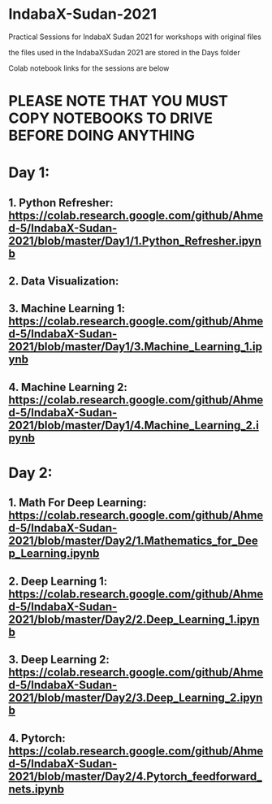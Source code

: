 # IndabaX-Sudan-2021
Practical Sessions for IndabaX Sudan 2021 for workshops with original files

the files used in the IndabaXSudan 2021 are stored in the Days folder

Colab notebook links for the sessions are below

# PLEASE NOTE THAT YOU MUST COPY NOTEBOOKS TO DRIVE BEFORE DOING ANYTHING

# Day 1:
## 1. Python Refresher:  https://colab.research.google.com/github/Ahmed-5/IndabaX-Sudan-2021/blob/master/Day1/1.Python_Refresher.ipynb

## 2. Data Visualization: 

## 3. Machine Learning 1: https://colab.research.google.com/github/Ahmed-5/IndabaX-Sudan-2021/blob/master/Day1/3.Machine_Learning_1.ipynb

## 4. Machine Learning 2: https://colab.research.google.com/github/Ahmed-5/IndabaX-Sudan-2021/blob/master/Day1/4.Machine_Learning_2.ipynb

# Day 2:
## 1. Math For Deep Learning: https://colab.research.google.com/github/Ahmed-5/IndabaX-Sudan-2021/blob/master/Day2/1.Mathematics_for_Deep_Learning.ipynb

## 2. Deep Learning 1: https://colab.research.google.com/github/Ahmed-5/IndabaX-Sudan-2021/blob/master/Day2/2.Deep_Learning_1.ipynb

## 3. Deep Learning 2: https://colab.research.google.com/github/Ahmed-5/IndabaX-Sudan-2021/blob/master/Day2/3.Deep_Learning_2.ipynb

## 4. Pytorch: https://colab.research.google.com/github/Ahmed-5/IndabaX-Sudan-2021/blob/master/Day2/4.Pytorch_feedforward_nets.ipynb

